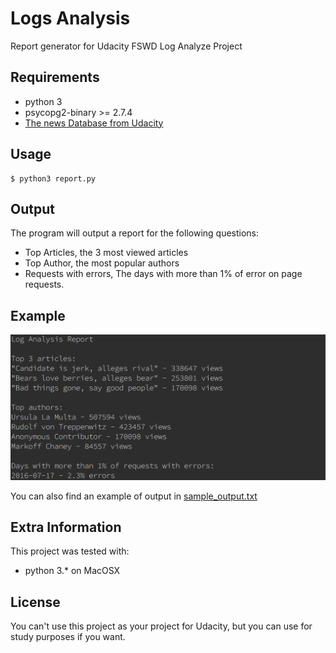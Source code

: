 # Logs Analysis
Report generator for Udacity FSWD Log Analyze Project

## Requirements

- python 3
- psycopg2-binary >= 2.7.4
- [The news Database from Udacity](https://d17h27t6h515a5.cloudfront.net/topher/2016/August/57b5f748_newsdata/newsdata.zip)

## Usage

    $ python3 report.py

## Output
The program will output a report for the following questions:

- Top Articles, the 3 most viewed articles
- Top Author, the most popular authors
- Requests with errors, The days with more than 1% of error on page requests.

## Example
![Sample](sample.png)

You can also find an example of output in [sample_output.txt](sample_output.txt)


## Extra Information

This project was tested with:

- python 3.* on MacOSX

## License
You can't use this project as your project for Udacity, but you can use for study purposes if you want.


